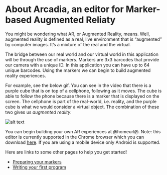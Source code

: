 # About Arcadia, an editor for Marker-based Augmented Reliaty

You might be wondering what AR, or Augmented Reality, means. Well, augmented reality is defined as a real, live environment that is “augmented” by computer images. It’s a mixture of the real and the virtual.  

The bridge between our real world and our virtual world in this application will be through the use of markers. Markers are 3x3 barcodes that provide our camera with a unique ID. In this application you can have up to 64 unique barcodes.
Using the markers we can begin to build augmented reality experiences.

For example, see the below gif. You can see in the video that there is a purple cube that is on top of a cellphone, following as it moves. The cube is able to follow the phone because there is a marker that is displayed on the screen. The cellphone is part of the real-world, i.e. reality, and the purple cube is what we would consider a virtual object. The combination of these two gives us _augmented reality_.  

![alt text](/static/purple_cube.gif)

You can begin building your own AR experiences at @homeurl@. Note: this editor is currently supported in the Chrome browser which you can download [here](https://www.google.com/chrome/browser/). If you are using a mobile device only Android is supported.    
  
Here are links to some other pages to help you get started!
* [Preparing your markers](/markers)
* [Writing your first program](/program)